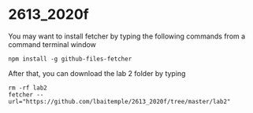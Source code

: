 # 2613_2020f
You may want to install fetcher by typing the following commands from a command terminal window
```
npm install -g github-files-fetcher
```

After that, you can download the lab 2 folder by typing
```
rm -rf lab2
fetcher --url="https://github.com/lbaitemple/2613_2020f/tree/master/lab2"
```
